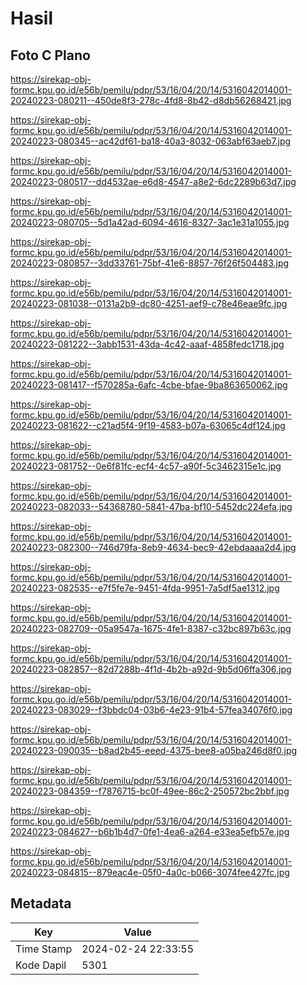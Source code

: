 # Hasil

## Foto C Plano

https://sirekap-obj-formc.kpu.go.id/e56b/pemilu/pdpr/53/16/04/20/14/5316042014001-20240223-080211--450de8f3-278c-4fd8-8b42-d8db56268421.jpg

https://sirekap-obj-formc.kpu.go.id/e56b/pemilu/pdpr/53/16/04/20/14/5316042014001-20240223-080345--ac42df61-ba18-40a3-8032-063abf63aeb7.jpg

https://sirekap-obj-formc.kpu.go.id/e56b/pemilu/pdpr/53/16/04/20/14/5316042014001-20240223-080517--dd4532ae-e6d8-4547-a8e2-6dc2289b63d7.jpg

https://sirekap-obj-formc.kpu.go.id/e56b/pemilu/pdpr/53/16/04/20/14/5316042014001-20240223-080705--5d1a42ad-6094-4616-8327-3ac1e31a1055.jpg

https://sirekap-obj-formc.kpu.go.id/e56b/pemilu/pdpr/53/16/04/20/14/5316042014001-20240223-080857--3dd33761-75bf-41e6-8857-76f26f504483.jpg

https://sirekap-obj-formc.kpu.go.id/e56b/pemilu/pdpr/53/16/04/20/14/5316042014001-20240223-081038--0131a2b9-dc80-4251-aef9-c78e46eae9fc.jpg

https://sirekap-obj-formc.kpu.go.id/e56b/pemilu/pdpr/53/16/04/20/14/5316042014001-20240223-081222--3abb1531-43da-4c42-aaaf-4858fedc1718.jpg

https://sirekap-obj-formc.kpu.go.id/e56b/pemilu/pdpr/53/16/04/20/14/5316042014001-20240223-081417--f570285a-6afc-4cbe-bfae-9ba863650062.jpg

https://sirekap-obj-formc.kpu.go.id/e56b/pemilu/pdpr/53/16/04/20/14/5316042014001-20240223-081622--c21ad5f4-9f19-4583-b07a-63065c4df124.jpg

https://sirekap-obj-formc.kpu.go.id/e56b/pemilu/pdpr/53/16/04/20/14/5316042014001-20240223-081752--0e6f81fc-ecf4-4c57-a90f-5c3462315e1c.jpg

https://sirekap-obj-formc.kpu.go.id/e56b/pemilu/pdpr/53/16/04/20/14/5316042014001-20240223-082033--54368780-5841-47ba-bf10-5452dc224efa.jpg

https://sirekap-obj-formc.kpu.go.id/e56b/pemilu/pdpr/53/16/04/20/14/5316042014001-20240223-082300--746d79fa-8eb9-4634-bec9-42ebdaaaa2d4.jpg

https://sirekap-obj-formc.kpu.go.id/e56b/pemilu/pdpr/53/16/04/20/14/5316042014001-20240223-082535--e7f5fe7e-9451-4fda-9951-7a5df5ae1312.jpg

https://sirekap-obj-formc.kpu.go.id/e56b/pemilu/pdpr/53/16/04/20/14/5316042014001-20240223-082709--05a9547a-1675-4fe1-8387-c32bc897b63c.jpg

https://sirekap-obj-formc.kpu.go.id/e56b/pemilu/pdpr/53/16/04/20/14/5316042014001-20240223-082857--82d7288b-4f1d-4b2b-a92d-9b5d06ffa306.jpg

https://sirekap-obj-formc.kpu.go.id/e56b/pemilu/pdpr/53/16/04/20/14/5316042014001-20240223-083029--f3bbdc04-03b6-4e23-91b4-57fea34076f0.jpg

https://sirekap-obj-formc.kpu.go.id/e56b/pemilu/pdpr/53/16/04/20/14/5316042014001-20240223-090035--b8ad2b45-eeed-4375-bee8-a05ba246d8f0.jpg

https://sirekap-obj-formc.kpu.go.id/e56b/pemilu/pdpr/53/16/04/20/14/5316042014001-20240223-084359--f7876715-bc0f-49ee-86c2-250572bc2bbf.jpg

https://sirekap-obj-formc.kpu.go.id/e56b/pemilu/pdpr/53/16/04/20/14/5316042014001-20240223-084627--b6b1b4d7-0fe1-4ea6-a264-e33ea5efb57e.jpg

https://sirekap-obj-formc.kpu.go.id/e56b/pemilu/pdpr/53/16/04/20/14/5316042014001-20240223-084815--879eac4e-05f0-4a0c-b066-3074fee427fc.jpg


## Metadata

| Key        | Value               |
| ---------- | ------------------- |
| Time Stamp | 2024-02-24 22:33:55 |
| Kode Dapil | 5301                |



